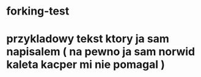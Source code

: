 # forking-test

# przykladowy tekst ktory ja sam napisalem ( na pewno ja sam norwid kaleta kacper mi nie pomagal )